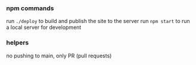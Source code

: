 ### npm commands

run `./deploy` to build and publish the site to the server
run `npm start` to run a local server for development

### helpers
no pushing to main, only PR (pull requests)
